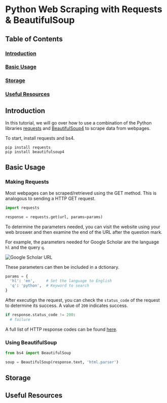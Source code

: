 # Python Web Scraping with Requests & BeautifulSoup

## Table of Contents
### [Introduction](#introduction-1)
### [Basic Usage](#basic-usage-1)
### [Storage](#storage-1)
### [Useful Resources](#useful-resources-1)

## Introduction
In this tutorial, we will go over how to use a combination of the Python libraries [requests](https://requests.readthedocs.io/en/latest/) and [BeautifulSoup4](https://www.crummy.com/software/BeautifulSoup/bs4/doc/) to scrape data from webpages.

To start, install requests and bs4.
```
pip install requests
pip install beautifulsoup4
```

## Basic Usage
### Making Requests
Most webpages can be scraped/retrieved using the GET method. This is analogous to sending a HTTP GET request.
```python
import requests

response = requests.get(url, params=params)
```
To determine the parameters needed, you can visit the website using your web broswer and then examine the end of the URL after the question mark.

For example, the parameters needed for Google Scholar are the language `hl` and the query `q`.

![Google Scholar URL](https://i.imgur.com/bOZUgYf.png)

These parameters can then be included in a dctionary.
```python
params = {
  'hl': 'en',     # Set the language to English
  'q': 'python',  # Keyword to search
}
```
After executign the request, you can check the `status_code` of the request to determine its success. A value of `200` indicates success.
```python
if response.status_code != 200:
  # failure
```
A full list of HTTP response codes can be found [here](https://developer.mozilla.org/en-US/docs/Web/HTTP/Status).

### Using BeautifulSoup
```python
from bs4 import BeautifulSoup

soup = BeautifulSoup(response.text, 'html.parser')
```

## Storage

## Useful Resources
